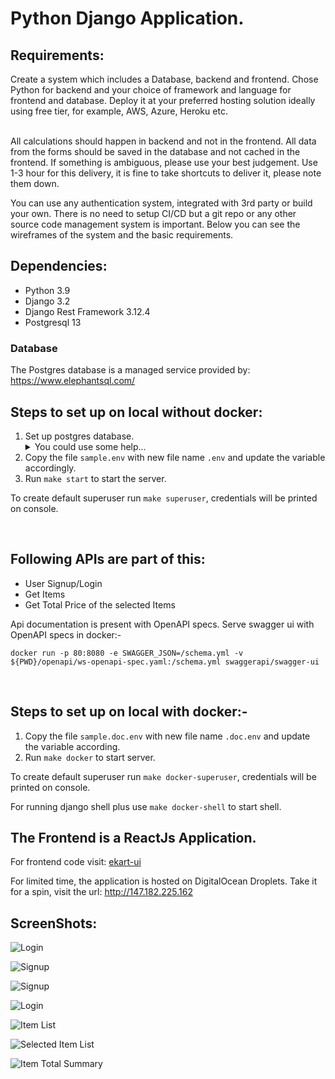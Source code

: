 # Python Django Application.

## Requirements:
Create a system which includes a Database, backend and frontend. Chose Python for backend and
your choice of framework and language for frontend and database. Deploy it at your preferred
hosting solution ideally using free tier, for example, AWS, Azure, Heroku etc.

<br>
All calculations should happen in backend and not in the frontend. All data from the forms should be
saved in the database and not cached in the frontend.
If something is ambiguous, please use your best judgement. Use 1-3 hour for this delivery, it is fine
to take shortcuts to deliver it, please note them down.

<br>

You can use any authentication system, integrated with 3rd party or build your own. There is no need
to setup CI/CD but a git repo or any other source code management system is important.
Below you can see the wireframes of the system and the basic requirements.

## Dependencies:
* Python 3.9
* Django 3.2
* Django Rest Framework 3.12.4
* Postgresql 13

### Database
The Postgres database is a managed service provided by: https://www.elephantsql.com/

## Steps to set up on local without docker:
1. Set up postgres database.
   <details>
   <summary>You could use some help...</summary>
   <pre>
   sudo -u postgres psql
   create database <em>database_name</em>;
   create user <em>username</em> with encrypted password '<em>password</em>';
   grant all privileges on database <em>database_name</em> to <em>username</em>;
   </pre>
   </details>
2. Copy the file `sample.env` with new file name `.env` and update the variable accordingly.
3. Run `make start` to start the server.

To create default superuser run `make superuser`, credentials will be printed on console.

<br>

## Following APIs are part of this:
* User Signup/Login
* Get Items
* Get Total Price of the selected Items

Api documentation is present with OpenAPI specs. Serve swagger ui with OpenAPI specs in docker:-

`docker run -p 80:8080 -e SWAGGER_JSON=/schema.yml -v ${PWD}/openapi/ws-openapi-spec.yaml:/schema.yml swaggerapi/swagger-ui
`

<br/>

## Steps to set up on local with docker:-
1. Copy the file `sample.doc.env` with new file name `.doc.env` and update the variable according.
2. Run `make docker` to start server.

To create default superuser run `make docker-superuser`, credentials will be printed on console.

For running django shell plus use `make docker-shell` to start shell.

## The Frontend is a ReactJs Application.
For frontend code visit: [ekart-ui](https://github.com/anandsomu/ekart-ui)

For limited time, the application is hosted on DigitalOcean Droplets.
Take it for a spin, visit the url: http://147.182.225.162

## ScreenShots:

![Login](./screens/login.png)
<br>

![Signup](./screens/signup.png)
<br>

![Signup](./screens/signup-2.png)
<br>

![Login](./screens/login-2.png)
<br>

![Item List](./screens/item_list.png)
<br>

![Selected Item List](./screens/selected_item_list.png)
<br>

![Item Total Summary](./screens/item_total_summary.png)



